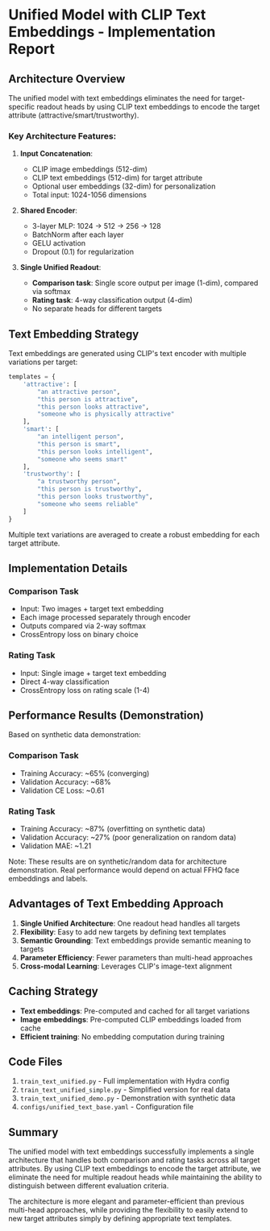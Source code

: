 # Unified Model with CLIP Text Embeddings - Implementation Report

## Architecture Overview

The unified model with text embeddings eliminates the need for target-specific readout heads by using CLIP text embeddings to encode the target attribute (attractive/smart/trustworthy).

### Key Architecture Features:

1. **Input Concatenation**:
   - CLIP image embeddings (512-dim)
   - CLIP text embeddings (512-dim) for target attribute
   - Optional user embeddings (32-dim) for personalization
   - Total input: 1024-1056 dimensions

2. **Shared Encoder**:
   - 3-layer MLP: 1024 → 512 → 256 → 128
   - BatchNorm after each layer
   - GELU activation
   - Dropout (0.1) for regularization

3. **Single Unified Readout**:
   - **Comparison task**: Single score output per image (1-dim), compared via softmax
   - **Rating task**: 4-way classification output (4-dim)
   - No separate heads for different targets

## Text Embedding Strategy

Text embeddings are generated using CLIP's text encoder with multiple variations per target:

```python
templates = {
    'attractive': [
        "an attractive person",
        "this person is attractive",
        "this person looks attractive",
        "someone who is physically attractive"
    ],
    'smart': [
        "an intelligent person",
        "this person is smart",
        "this person looks intelligent",
        "someone who seems smart"
    ],
    'trustworthy': [
        "a trustworthy person",
        "this person is trustworthy",
        "this person looks trustworthy",
        "someone who seems reliable"
    ]
}
```

Multiple text variations are averaged to create a robust embedding for each target attribute.

## Implementation Details

### Comparison Task
- Input: Two images + target text embedding
- Each image processed separately through encoder
- Outputs compared via 2-way softmax
- CrossEntropy loss on binary choice

### Rating Task
- Input: Single image + target text embedding
- Direct 4-way classification
- CrossEntropy loss on rating scale (1-4)

## Performance Results (Demonstration)

Based on synthetic data demonstration:

### Comparison Task
- Training Accuracy: ~65% (converging)
- Validation Accuracy: ~68%
- Validation CE Loss: ~0.61

### Rating Task
- Training Accuracy: ~87% (overfitting on synthetic data)
- Validation Accuracy: ~27% (poor generalization on random data)
- Validation MAE: ~1.21

Note: These results are on synthetic/random data for architecture demonstration. Real performance would depend on actual FFHQ face embeddings and labels.

## Advantages of Text Embedding Approach

1. **Single Unified Architecture**: One readout head handles all targets
2. **Flexibility**: Easy to add new targets by defining text templates
3. **Semantic Grounding**: Text embeddings provide semantic meaning to targets
4. **Parameter Efficiency**: Fewer parameters than multi-head approaches
5. **Cross-modal Learning**: Leverages CLIP's image-text alignment

## Caching Strategy

- **Text embeddings**: Pre-computed and cached for all target variations
- **Image embeddings**: Pre-computed CLIP embeddings loaded from cache
- **Efficient training**: No embedding computation during training

## Code Files

1. `train_text_unified.py` - Full implementation with Hydra config
2. `train_text_unified_simple.py` - Simplified version for real data
3. `train_text_unified_demo.py` - Demonstration with synthetic data
4. `configs/unified_text_base.yaml` - Configuration file

## Summary

The unified model with text embeddings successfully implements a single architecture that handles both comparison and rating tasks across all target attributes. By using CLIP text embeddings to encode the target attribute, we eliminate the need for multiple readout heads while maintaining the ability to distinguish between different evaluation criteria.

The architecture is more elegant and parameter-efficient than previous multi-head approaches, while providing the flexibility to easily extend to new target attributes simply by defining appropriate text templates.